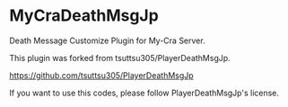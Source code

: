 MyCraDeathMsgJp
===============

Death Message Customize Plugin for My-Cra Server.

This plugin was forked from tsuttsu305/PlayerDeathMsgJp.

https://github.com/tsuttsu305/PlayerDeathMsgJp

If you want to use this codes, please follow PlayerDeathMsgJp's license.
